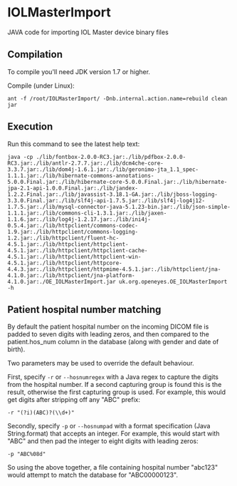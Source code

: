 # IOLMasterImport

JAVA code for importing IOL Master device binary files

## Compilation

To compile you'll need JDK version 1.7 or higher.

Compile (under Linux):
```
ant -f /root/IOLMasterImport/ -Dnb.internal.action.name=rebuild clean jar
```

## Execution

Run this command to see the latest help text:
```
java -cp ./lib/fontbox-2.0.0-RC3.jar:./lib/pdfbox-2.0.0-RC3.jar:./lib/antlr-2.7.7.jar:./lib/dcm4che-core-3.3.7.jar:./lib/dom4j-1.6.1.jar:./lib/geronimo-jta_1.1_spec-1.1.1.jar:./lib/hibernate-commons-annotations-5.0.0.Final.jar:./lib/hibernate-core-5.0.0.Final.jar:./lib/hibernate-jpa-2.1-api-1.0.0.Final.jar:./lib/jandex-1.2.2.Final.jar:./lib/javassist-3.18.1-GA.jar:./lib/jboss-logging-3.3.0.Final.jar:./lib/slf4j-api-1.7.5.jar:./lib/slf4j-log4j12-1.7.5.jar:./lib/mysql-connector-java-5.1.23-bin.jar:./lib/json-simple-1.1.1.jar:./lib/commons-cli-1.3.1.jar:./lib/jaxen-1.1.6.jar:./lib/log4j-1.2.17.jar:./lib/ini4j-0.5.4.jar:./lib/httpclient/commons-codec-1.9.jar:./lib/httpclient/commons-logging-1.2.jar:./lib/httpclient/fluent-hc-4.5.1.jar:./lib/httpclient/httpclient-4.5.1.jar:./lib/httpclient/httpclient-cache-4.5.1.jar:./lib/httpclient/httpclient-win-4.5.1.jar:./lib/httpclient/httpcore-4.4.3.jar:./lib/httpclient/httpmime-4.5.1.jar:./lib/httpclient/jna-4.1.0.jar:./lib/httpclient/jna-platform-4.1.0.jar:./OE_IOLMasterImport.jar uk.org.openeyes.OE_IOLMasterImport -h
```

## Patient hospital number matching

By default the patient hospital number on the incoming DICOM file is padded to seven digits with leading zeros, and then compared to the patient.hos_num column in the database (along with gender and date of birth).

Two parameters may be used to override the default behaviour.

First, specify `-r` or `--hosnumregex` with a Java regex to capture the digits from the hospital number. If a second capturing group is found this is the result, otherwise the first capturing group is used. For example, this would get digits after stripping off any "ABC" prefix:
```
-r "(?i)(ABC)?(\\d+)"
```

Secondly, specify `-p` or `--hosnumpad` with a format specification (Java String.format) that accepts an integer. For example, this would start with "ABC" and then pad the integer to eight digits with leading zeros:
```
-p "ABC%08d"
```

So using the above together, a file containing hospital number "abc123" would attempt to match the database for "ABC00000123".
